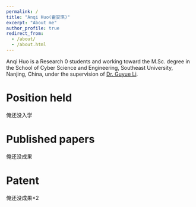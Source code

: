 ```yaml
---
permalink: /
title: "Anqi Huo(霍安琪)"
excerpt: "About me"
author_profile: true
redirect_from: 
  - /about/
  - /about.html
---
```


Anqi Huo is a Research 0 students and working toward the M.Sc. degree in the School of Cyber Science and Engineering, Southeast University, Nanjing, China, under the supervision of [Dr. Guyue Li](https://cyber.seu.edu.cn/lgy1/list.htm). 


Position held
======
俺还没入学


Published papers
======
俺还没成果



Patent
======
俺还没成果×2




